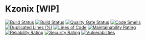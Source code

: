 # Kzonix [WIP]
[![Build Status](http://limpid.kzonix.com.ua:9000/buildStatus/icon?job=kzonix%2Fmaster&style=flat-square)](http://limpid.kzonix.com.ua:9000/job/kzonix/job/master/)
[![Build Status](http://limpid.kzonix.com.ua:9000/buildStatus/icon?job=legacy-kzonix)](http://limpid.kzonix.com.ua:9000/job/legacy-kzonix/)
[![Quality Gate Status](https://sonarcloud.io/api/project_badges/measure?project=kzonix_kzonix&metric=alert_status)](https://sonarcloud.io/dashboard?id=kzonix_kzonix)
[![Code Smells](https://sonarcloud.io/api/project_badges/measure?project=kzonix_kzonix&metric=code_smells)](https://sonarcloud.io/dashboard?id=kzonix_kzonix)
[![Duplicated Lines (%)](https://sonarcloud.io/api/project_badges/measure?project=kzonix_kzonix&metric=duplicated_lines_density)](https://sonarcloud.io/dashboard?id=kzonix_kzonix)
[![Lines of Code](https://sonarcloud.io/api/project_badges/measure?project=kzonix_kzonix&metric=ncloc)](https://sonarcloud.io/dashboard?id=kzonix_kzonix)
[![Maintainability Rating](https://sonarcloud.io/api/project_badges/measure?project=kzonix_kzonix&metric=sqale_rating)](https://sonarcloud.io/dashboard?id=kzonix_kzonix)
[![Reliability Rating](https://sonarcloud.io/api/project_badges/measure?project=kzonix_kzonix&metric=reliability_rating)](https://sonarcloud.io/dashboard?id=kzonix_kzonix)
[![Security Rating](https://sonarcloud.io/api/project_badges/measure?project=kzonix_kzonix&metric=security_rating)](https://sonarcloud.io/dashboard?id=kzonix_kzonix)
[![Vulnerabilities](https://sonarcloud.io/api/project_badges/measure?project=kzonix_kzonix&metric=vulnerabilities)](https://sonarcloud.io/dashboard?id=kzonix_kzonix)
